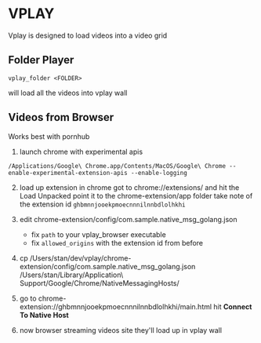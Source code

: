 # VPLAY

Vplay is designed to load videos into a video grid


## Folder Player

`vplay_folder <FOLDER>`

will load all the videos into vplay wall

## Videos from Browser

Works best with pornhub

1. launch chrome with experimental apis

`/Applications/Google\ Chrome.app/Contents/MacOS/Google\ Chrome --enable-experimental-extension-apis --enable-logging`

2. load up extension in chrome got to chrome://extensions/ and hit the Load Unpacked point it to the chrome-extension/app folder
 take note of the extension id `ghbmnnjooekpmoecnnnilnnbdlolhkhi`
3. edit chrome-extension/config/com.sample.native_msg_golang.json
    - fix `path` to your vplay_browser executable
    - fix `allowed_origins` with the extension id from before
4. cp /Users/stan/dev/vplay/chrome-extension/config/com.sample.native_msg_golang.json \
   /Users/stan/Library/Application\ Support/Google/Chrome/NativeMessagingHosts/



5. go to chrome-extension://ghbmnnjooekpmoecnnnilnnbdlolhkhi/main.html
hit **Connect To Native Host**

6. now browser streaming videos site they'll load up in vplay wall

